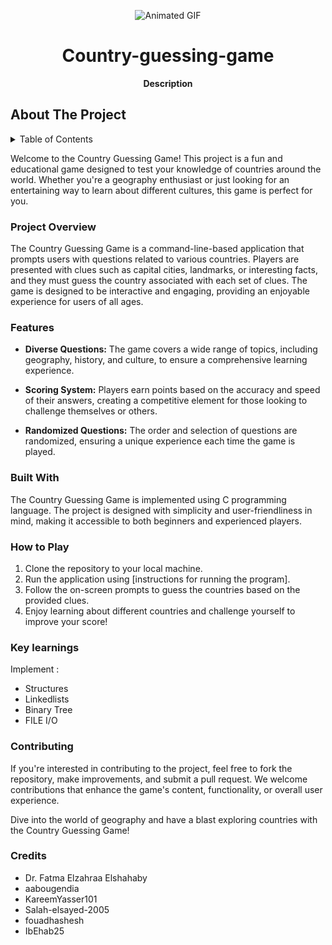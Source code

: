 <p align="center">
  <img src="https://media4.giphy.com/media/VI2UC13hwWin1MIfmi/giphy.gif?cid=ecf05e477i2c7rbnvoxvvte01xq2lefm0kln5r2f7ffjt6f3&ep=v1_gifs_search&rid=giphy.gif&ct=g" alt="Animated GIF">
</p>

 <h1 align="center">Country-guessing-game</h1>
<p align="center"><strong>Description</strong>
<br/>
<h2>About The Project</h2>
<details>
  <summary>Table of Contents</summary>
  <ol>
    <li>
      <a href="#project-overview">Project Overview</a>
    </li>
    <li>
      <a href="#features">Features</a>
      <ul>
        <li><a href="#built-with">Built With</a></li>
        <li><a href="#how-to-play">How to Play</a></li>
      </ul>
    </li>
    <li><a href="#key-learnings">Key learnings</a></li>
    <li><a href="#contributing">Contributing</a></li>
    <li><a href="#credits">Credits</a></li>
  </ol>
</details>


Welcome to the Country Guessing Game! This project is a fun and educational game designed to test your knowledge of countries around the world. Whether you're a geography enthusiast or just looking for an entertaining way to learn about different cultures, this game is perfect for you.


### Project Overview

The Country Guessing Game is a command-line-based application that prompts users with questions related to various countries. Players are presented with clues such as capital cities, landmarks, or interesting facts, and they must guess the country associated with each set of clues. The game is designed to be interactive and engaging, providing an enjoyable experience for users of all ages.

### Features

- **Diverse Questions:** The game covers a wide range of topics, including geography, history, and culture, to ensure a comprehensive learning experience.
  
- **Scoring System:** Players earn points based on the accuracy and speed of their answers, creating a competitive element for those looking to challenge themselves or others.

- **Randomized Questions:** The order and selection of questions are randomized, ensuring a unique experience each time the game is played.


### Built With

The Country Guessing Game is implemented using C programming language. The project is designed with simplicity and user-friendliness in mind, making it accessible to both beginners and experienced players.

### How to Play

1. Clone the repository to your local machine.
2. Run the application using [instructions for running the program].
3. Follow the on-screen prompts to guess the countries based on the provided clues.
4. Enjoy learning about different countries and challenge yourself to improve your score!


### Key learnings 

 Implement :
 
- Structures
- Linkedlists
- Binary Tree
- FILE I/O


### Contributing
If you're interested in contributing to the project, feel free to fork the repository, make improvements, and submit a pull request. We welcome contributions that enhance the game's content, functionality, or overall user experience.

Dive into the world of geography and have a blast exploring countries with the Country Guessing Game!

### Credits

- Dr. Fatma Elzahraa Elshahaby
- aabougendia
- KareemYasser101
- Salah-elsayed-2005
- fouadhashesh
- IbEhab25
